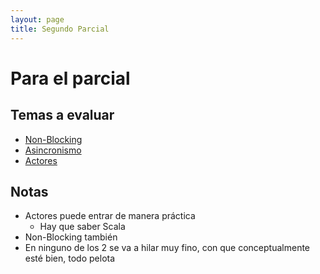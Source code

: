```yaml
---
layout: page
title: Segundo Parcial
---
```

# Para el parcial

## Temas a evaluar

[//]: # (TODO: insertar los links a cada carpeta)
- [Non-Blocking]() 
- [Asincronismo]()
- [Actores](actors)
## Notas
- Actores puede entrar de manera práctica
    - Hay que saber Scala
- Non-Blocking también
- En ninguno de los 2 se va a hilar muy fino, con que conceptualmente esté bien, todo pelota